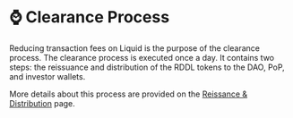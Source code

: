 # ⌚ Clearance Process

Reducing transaction fees on Liquid is the purpose of the clearance process. The clearance process is executed once a day. It contains two steps: the reissuance and distribution of the RDDL tokens to the DAO, PoP, and investor wallets.

More details about this process are provided on the [Reissance & Distribution](../../reissuance-and-distribution.md) page.

###
